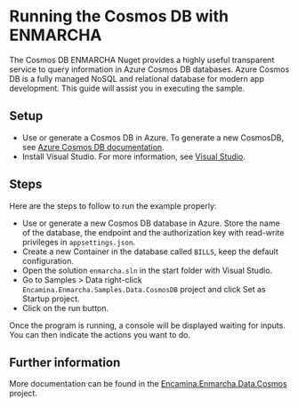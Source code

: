 # Running the Cosmos DB with ENMARCHA

The Cosmos DB ENMARCHA Nuget provides a highly useful transparent service to query information in Azure Cosmos DB databases. Azure Cosmos DB is a fully managed NoSQL and relational database for modern app development. This guide will assist you in executing the sample.

## Setup

- Use or generate a Cosmos DB in Azure. To generate a new CosmosDB, see [Azure Cosmos DB documentation](https://azure.microsoft.com/es-es/free/cosmos-db/search/).
- Install Visual Studio. For more information, see [Visual Studio](https://visualstudio.microsoft.com).

## Steps

Here are the steps to follow to run the example properly:

- Use or generate a new Cosmos DB database in Azure. Store the name of the database, the endpoint and the authorization key with read-write privileges in `appsettings.json`.
- Create a new Container in the database called `BILLS`, keep the default configuration.
- Open the solution `enmarcha.sln` in the start folder with Visual Studio.
- Go to Samples > Data right-click `Encamina.Enmarcha.Samples.Data.CosmosDB` project and click Set as Startup project.
- Click on the run button.

Once the program is running, a console will be displayed waiting for inputs. You can then indicate the actions you want to do.

## Further information

More documentation can be found in the [Encamina.Enmarcha.Data.Cosmos](
../../../src/Encamina.Enmarcha.Data.Cosmos/README.md) project.